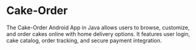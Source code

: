# Cake-Order
The Cake-Order Android App in Java allows users to browse, customize, and order cakes online with home delivery options. It features user login, cake catalog, order tracking, and secure payment integration.
